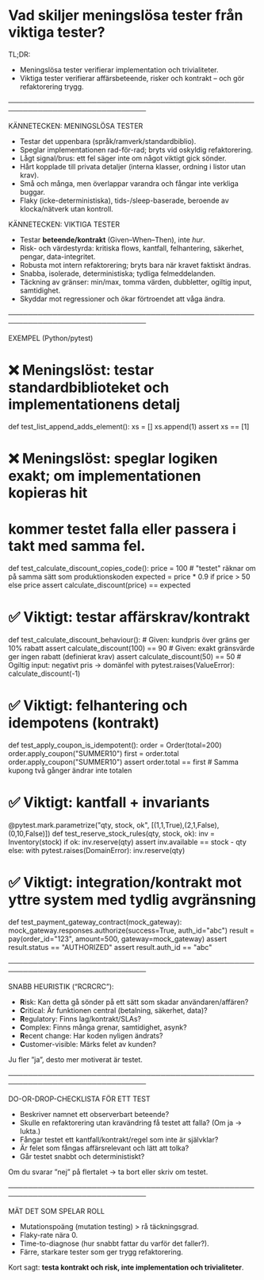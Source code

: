 # Vad skiljer meningslösa tester från viktiga tester?

TL;DR:
- Meningslösa tester verifierar implementation och trivialiteter.
- Viktiga tester verifierar affärsbeteende, risker och kontrakt – och gör refaktorering trygg.

──────────────────────────────────────────────────────────────────────────────

KÄNNETECKEN: MENINGSLÖSA TESTER
- Testar det uppenbara (språk/ramverk/standardbiblio).
- Speglar implementationen rad-för-rad; bryts vid oskyldig refaktorering.
- Lågt signal/brus: ett fel säger inte om något viktigt gick sönder.
- Hårt kopplade till privata detaljer (interna klasser, ordning i listor utan krav).
- Små och många, men överlappar varandra och fångar inte verkliga buggar.
- Flaky (icke-deterministiska), tids-/sleep-baserade, beroende av klocka/nätverk utan kontroll.

KÄNNETECKEN: VIKTIGA TESTER
- Testar **beteende/kontrakt** (Given–When–Then), inte *hur*.
- Risk- och värdestyrda: kritiska flows, kantfall, felhantering, säkerhet, pengar, data-integritet.
- Robusta mot intern refaktorering; bryts bara när kravet faktiskt ändras.
- Snabba, isolerade, deterministiska; tydliga felmeddelanden.
- Täckning av gränser: min/max, tomma värden, dubbletter, ogiltig input, samtidighet.
- Skyddar mot regressioner och ökar förtroendet att våga ändra.

──────────────────────────────────────────────────────────────────────────────

EXEMPEL (Python/pytest)

# ❌ Meningslöst: testar standardbiblioteket och implementationens detalj
def test_list_append_adds_element():
    xs = []
    xs.append(1)
    assert xs == [1]

# ❌ Meningslöst: speglar logiken exakt; om implementationen kopieras hit
# kommer testet falla eller passera i takt med samma fel.
def test_calculate_discount_copies_code():
    price = 100
    # "testet" räknar om på samma sätt som produktionskoden
    expected = price * 0.9 if price > 50 else price
    assert calculate_discount(price) == expected

# ✅ Viktigt: testar affärskrav/kontrakt
def test_calculate_discount_behaviour():
    # Given: kundpris över gräns ger 10% rabatt
    assert calculate_discount(100) == 90
    # Given: exakt gränsvärde ger ingen rabatt (definierat krav)
    assert calculate_discount(50) == 50
    # Ogiltig input: negativt pris -> domänfel
    with pytest.raises(ValueError):
        calculate_discount(-1)

# ✅ Viktigt: felhantering och idempotens (kontrakt)
def test_apply_coupon_is_idempotent():
    order = Order(total=200)
    order.apply_coupon("SUMMER10")
    first = order.total
    order.apply_coupon("SUMMER10")
    assert order.total == first  # Samma kupong två gånger ändrar inte totalen

# ✅ Viktigt: kantfall + invariants
@pytest.mark.parametrize("qty, stock, ok", [(1,1,True),(2,1,False),(0,10,False)])
def test_reserve_stock_rules(qty, stock, ok):
    inv = Inventory(stock)
    if ok:
        inv.reserve(qty)
        assert inv.available == stock - qty
    else:
        with pytest.raises(DomainError):
            inv.reserve(qty)

# ✅ Viktigt: integration/kontrakt mot yttre system med tydlig avgränsning
def test_payment_gateway_contract(mock_gateway):
    mock_gateway.responses.authorize(success=True, auth_id="abc")
    result = pay(order_id="123", amount=500, gateway=mock_gateway)
    assert result.status == "AUTHORIZED"
    assert result.auth_id == "abc"

──────────────────────────────────────────────────────────────────────────────

SNABB HEURISTIK (“RCRCRC”):
- **R**isk: Kan detta gå sönder på ett sätt som skadar användaren/affären?
- **C**ritical: Är funktionen central (betalning, säkerhet, data)?
- **R**egulatory: Finns lag/kontrakt/SLAs?
- **C**omplex: Finns många grenar, samtidighet, asynk?
- **R**ecent change: Har koden nyligen ändrats?
- **C**ustomer-visible: Märks felet av kunden?

Ju fler ”ja”, desto mer motiverat är testet.

──────────────────────────────────────────────────────────────────────────────

DO-OR-DROP-CHECKLISTA FÖR ETT TEST
- Beskriver namnet ett observerbart beteende?
- Skulle en refaktorering utan kravändring få testet att falla? (Om ja → lukta.)
- Fångar testet ett kantfall/kontrakt/regel som inte är självklar?
- Är felet som fångas affärsrelevant och lätt att tolka?
- Går testet snabbt och deterministiskt?

Om du svarar ”nej” på flertalet → ta bort eller skriv om testet.

──────────────────────────────────────────────────────────────────────────────

MÄT DET SOM SPELAR ROLL
- Mutationspoäng (mutation testing) > rå täckningsgrad.
- Flaky-rate nära 0.
- Time-to-diagnose (hur snabbt fattar du varför det faller?).
- Färre, starkare tester som ger trygg refaktorering.

Kort sagt: **testa kontrakt och risk, inte implementation och trivialiteter**.
